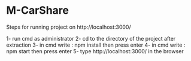 # M-CarShare



Steps for running project on http://localhost:3000/

1- run cmd as administrator
2- cd to the directory of the project after extraction
3- in cmd write : npm install then press enter
4- in cmd write : npm start then press enter
5- type http://localhost:3000/ in the browser
